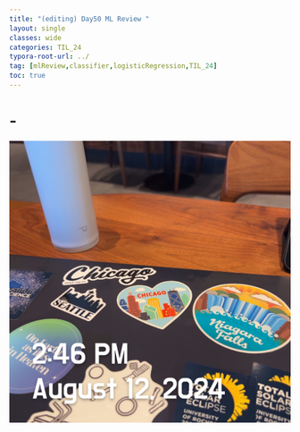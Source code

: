 ```yaml
---
title: "(editing) Day50 ML Review "
layout: single
classes: wide
categories: TIL_24
typora-root-url: ../
tag: [mlReview,classifier,logisticRegression,TIL_24]
toc: true 
---
```


# -

![0505D9E2-E0A1-486D-BA1B-1492FB424D59](/images/2024-08-12-TIL24_Day50/0505D9E2-E0A1-486D-BA1B-1492FB424D59.jpeg)

<br><br>

